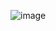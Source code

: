 
![image](https://user-images.githubusercontent.com/76247057/209339376-8abd4f82-357b-45a6-9d23-a9c80f461d6e.png)
